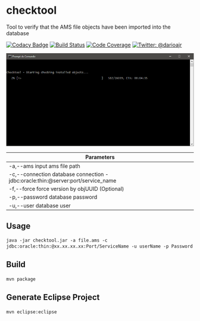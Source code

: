 # checktool
Tool to verify that the AMS file objects have been imported into the database

[![Codacy Badge](https://api.codacy.com/project/badge/Grade/7329432a75fe42daa1d6415596f7b5bd)](https://www.codacy.com/app/darioajr/checktool?utm_source=github.com&utm_medium=referral&utm_content=darioajr/checktool&utm_campaign=badger)
[![Build Status](https://travis-ci.org/darioajr/checktool.svg?branch=master)](https://travis-ci.org/darioajr/checktool)
[![Code Coverage](https://codecov.io/github/darioajr/checktool/coverage.svg)](https://codecov.io/gh/darioajr/checktool)
<a href="https://twitter.com/darioajr">
        <img src="https://img.shields.io/badge/contact-@darioajr-blue.svg?style=flat" alt="Twitter: @darioajr" />
</a>


![](https://github.com/darioajr/checktool/blob/master/example.gif)

| Parameters                                                        |
| ----------------------------------------------------------------  |
| -a,--ams <arg>          input ams file path                       |
| -c,--connection <arg>   database connection - jdbc:oracle:thin:@server:port/service_name |
| -f,--force              force version by objUUID  (Optional)      |
| -p,--password <arg>     database password                         |
| -u,--user <arg>         database user                             |

 Usage
 -----
 ```
 java -jar checktool.jar -a file.ams -c jdbc:oracle:thin:@xx.xx.xx.xx:Port/ServiceName -u userName -p Password
 ```
 
 Build
 -----
 ```
 mvn package
 ```
 
 Generate Eclipse Project
 -----
 ```
 mvn eclipse:eclipse
 ```
 
